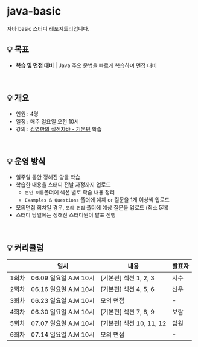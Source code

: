# java-basic
자바 basic 스터디 레포지토리입니다.

## 💡 목표
- **복습 및 면접 대비** | Java 주요 문법을 빠르게 복습하며 면접 대비

<br>

## 💡 개요
- 인원 : 4명
- 일정 : 매주 일요일 오전 10시
- 강의 : [김영한의 실전자바 - 기본편](https://www.inflearn.com/course/%EA%B9%80%EC%98%81%ED%95%9C%EC%9D%98-%EC%8B%A4%EC%A0%84-%EC%9E%90%EB%B0%94-%EA%B8%B0%EB%B3%B8%ED%8E%B8) 학습

<br>

## 💡 운영 방식
- 일주일 동안 정해진 양을 학습
- 학습한 내용을 스터디 전날 자정까지 업로드
  - `본인 이름`폴더에 섹션 별로 학습 내용 정리
  - `Examples & Questions` 폴더에 예제 or 질문을 1개 이상씩 업로드
- 모의면접 회차일 경우, `모의 면접` 폴더에 예상 질문을 업로드 (최소 5개)
- 스터디 당일에는 정해진 스터디원이 발표 진행

<br>

## 💡 커리큘럼
||일시|내용|발표자|
|--|--|--|--|
|1회차|06.09 일요일 A.M 10시|[기본편] 섹션 1, 2, 3| 지수 |
|2회차|06.16 일요일 A.M 10시|[기본편] 섹션 4, 5, 6|선우|
|3회차|06.23 일요일 A.M 10시|모의 면접|-|
|4회차|06.30 일요일 A.M 10시|[기본편] 섹션 7, 8, 9 |보람|
|5회차|07.07 일요일 A.M 10시|[기본편] 섹션 10, 11, 12|담원|
|6회차|07.14 일요일 A.M 10시|모의 면접|-|
